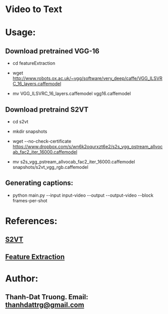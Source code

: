 # Video to Text

# Usage:

## Download pretrained VGG-16

+ cd featureExtraction

+ wget http://www.robots.ox.ac.uk/~vgg/software/very_deep/caffe/VGG_ILSVRC_16_layers.caffemodel

+ mv VGG_ILSVRC_16_layers.caffemodel vgg16.caffemodel

## Download pretraind S2VT

+ cd s2vt

+ mkdir snapshots

+ wget --no-check-certificate https://www.dropbox.com/s/wn6k2oqurxzt6e2/s2s_vgg_pstream_allvocab_fac2_iter_16000.caffemodel

+ mv s2s_vgg_pstream_allvocab_fac2_iter_16000.caffemodel snapshots/s2vt_vgg_rgb.caffemodel

## Generating captions:

+ python main.py --input input-video --output --output-video --block frames-per-shot

# References:

## [S2VT](https://gist.github.com/vsubhashini/38d087e140854fee4b14)

## [Feature Extraction](https://github.com/colingogo/caffe-pretrained-feature-extraction)

# Author:

## Thanh-Dat Truong. Email: thanhdattrg@gmail.com
